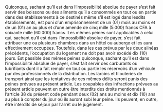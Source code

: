 Quiconque, sachant qu’il est dans l’impossibilité absolue de payer s’est fait servir des boissons ou des aliments qu’il a consommés en tout ou en partie dans des établissements à ce destinés même s’il est logé dans lesdits établissements, est puni d’un emprisonnement de un (01) mois au moins et de un (01) an au plus et d’une amende de cinq mille (5.000) francs CFA à soixante mille (60.000) francs.
Les mêmes peines sont applicables à celui qui, sachant qu’il est dans l’impossibilité absolue de payer, s’est fait attribuer une ou plusieurs chambres dans un hôtel ou auberge et les aura effectivement occupées.
Toutefois, dans les cas prévus par les deux alinéas précédents, l’occupation du logement ne doit pas avoir excédé dix (10) jours.
Est passible des mêmes peines quiconque, sachant qu’il est dans l’impossibilité absolue de payer, s’est fait servir des carburants ou lubrifiants dont il a fait remplir en tout ou partie les réservoirs d’un véhicule par des professionnels de la distribution.
Les larcins et filouteries de transport ainsi que les tentatives de ces mêmes délits seront punis des peines prévues au présent article.
Les coupables des infractions prévues au présent article peuvent en outre être interdits des droits mentionnés à l’article 38 du présent code pendant deux (02) ans au moins et dix (10) ans au plus à compter du jour où ils auront subi leur peine.
Ils peuvent, en outre, être interdits de séjour par l’arrêt ou le jugement.